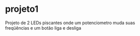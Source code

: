 projeto1
========

Projeto de 2 LEDs piscantes onde um potenciometro muda suas freqüências e um botão liga e desliga
